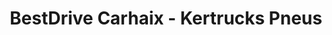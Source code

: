 ---
title: "BestDrive Carhaix - Kertrucks Pneus"
url: /carhaix-plouguer/bestdrive-carhaix-kertrucks-pneus/
shop: réparation de voitures
---